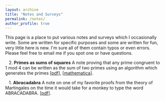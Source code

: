 ```yaml
---
layout: archive
title: "Notes and Surveys"
permalink: /notes/
author_profile: true
---
```


This page is a place to put various notes and surveys which I occasionally write. Some are written for specific purposes and some are written for fun, very little here is new. I'm sure all of them contain typos or even errors. Please feel free to email me if you spot one or have questions. 

&nbsp;&nbsp;&nbsp;2\.  <b>Primes as sums of squares</b> A note proving that any prime congruent to $1$ mod $4$ can be written as the sum of two primes using an algorithm which generates the primes [[pdf](../files/Primes_Sums_of_Squares.pdf)], [[mathematica](sum_of_squares.nb)].

&nbsp;&nbsp;&nbsp;1\.  <b>Abracadabra</b> A note on one of my favorite proofs from the theory of Martingales on the time it would take for a monkey to type the word ABRACADABRA. [[pdf](../files/Abracadabra.pdf)].

